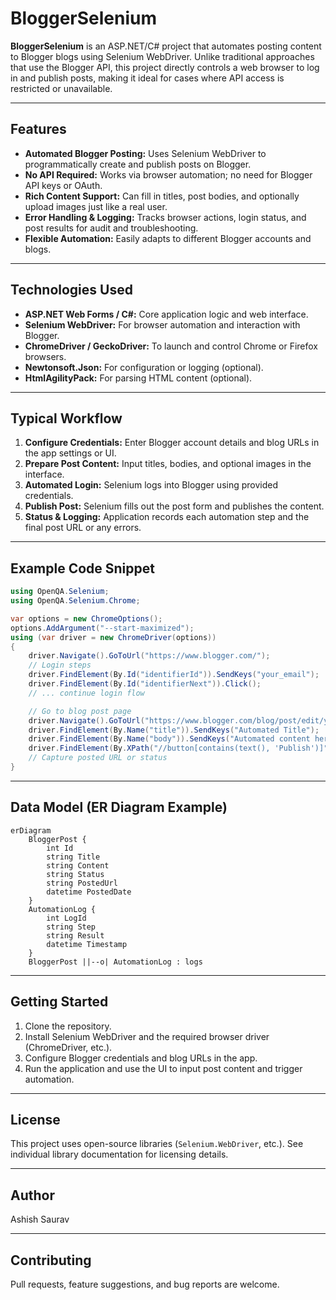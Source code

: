# BloggerSelenium

**BloggerSelenium** is an ASP.NET/C# project that automates posting content to Blogger blogs using Selenium WebDriver. Unlike traditional approaches that use the Blogger API, this project directly controls a web browser to log in and publish posts, making it ideal for cases where API access is restricted or unavailable.

---

## Features

- **Automated Blogger Posting:** Uses Selenium WebDriver to programmatically create and publish posts on Blogger.
- **No API Required:** Works via browser automation; no need for Blogger API keys or OAuth.
- **Rich Content Support:** Can fill in titles, post bodies, and optionally upload images just like a real user.
- **Error Handling & Logging:** Tracks browser actions, login status, and post results for audit and troubleshooting.
- **Flexible Automation:** Easily adapts to different Blogger accounts and blogs.

---

## Technologies Used

- **ASP.NET Web Forms / C#:** Core application logic and web interface.
- **Selenium WebDriver:** For browser automation and interaction with Blogger.
- **ChromeDriver / GeckoDriver:** To launch and control Chrome or Firefox browsers.
- **Newtonsoft.Json:** For configuration or logging (optional).
- **HtmlAgilityPack:** For parsing HTML content (optional).

---

## Typical Workflow

1. **Configure Credentials:** Enter Blogger account details and blog URLs in the app settings or UI.
2. **Prepare Post Content:** Input titles, bodies, and optional images in the interface.
3. **Automated Login:** Selenium logs into Blogger using provided credentials.
4. **Publish Post:** Selenium fills out the post form and publishes the content.
5. **Status & Logging:** Application records each automation step and the final post URL or any errors.

---

## Example Code Snippet

```csharp
using OpenQA.Selenium;
using OpenQA.Selenium.Chrome;

var options = new ChromeOptions();
options.AddArgument("--start-maximized");
using (var driver = new ChromeDriver(options))
{
    driver.Navigate().GoToUrl("https://www.blogger.com/");
    // Login steps
    driver.FindElement(By.Id("identifierId")).SendKeys("your_email");
    driver.FindElement(By.Id("identifierNext")).Click();
    // ... continue login flow

    // Go to blog post page
    driver.Navigate().GoToUrl("https://www.blogger.com/blog/post/edit/your_blog_id");
    driver.FindElement(By.Name("title")).SendKeys("Automated Title");
    driver.FindElement(By.Name("body")).SendKeys("Automated content here...");
    driver.FindElement(By.XPath("//button[contains(text(), 'Publish')]")).Click();
    // Capture posted URL or status
}
```

---

## Data Model (ER Diagram Example)

```mermaid
erDiagram
    BloggerPost {
        int Id
        string Title
        string Content
        string Status
        string PostedUrl
        datetime PostedDate
    }
    AutomationLog {
        int LogId
        string Step
        string Result
        datetime Timestamp
    }
    BloggerPost ||--o| AutomationLog : logs
```

---

## Getting Started

1. Clone the repository.
2. Install Selenium WebDriver and the required browser driver (ChromeDriver, etc.).
3. Configure Blogger credentials and blog URLs in the app.
4. Run the application and use the UI to input post content and trigger automation.

---

## License

This project uses open-source libraries (`Selenium.WebDriver`, etc.).
See individual library documentation for licensing details.

---

## Author

Ashish Saurav

---

## Contributing

Pull requests, feature suggestions, and bug reports are welcome.
